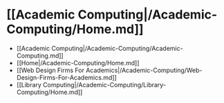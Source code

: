 # [[Academic Computing|/Academic-Computing/Home.md]]
 * [[Academic Computing|/Academic-Computing/Academic-Computing.md]]
 * [[Home|/Academic-Computing/Home.md]]
 * [[Web Design Firms For Academics|/Academic-Computing/Web-Design-Firms-For-Academics.md]]
 * [[Library Computing|/Academic-Computing/Library-Computing/Home.md]]
